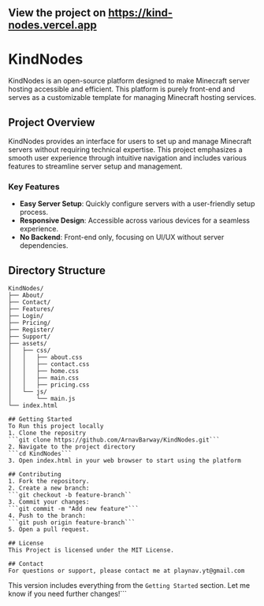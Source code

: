 ## View the project on https://kind-nodes.vercel.app

# KindNodes

KindNodes is an open-source platform designed to make Minecraft server hosting accessible and efficient. This platform is purely front-end and serves as a customizable template for managing Minecraft hosting services.

## Project Overview

KindNodes provides an interface for users to set up and manage Minecraft servers without requiring technical expertise. This project emphasizes a smooth user experience through intuitive navigation and includes various features to streamline server setup and management.

### Key Features

- **Easy Server Setup**: Quickly configure servers with a user-friendly setup process.
- **Responsive Design**: Accessible across various devices for a seamless experience.
- **No Backend**: Front-end only, focusing on UI/UX without server dependencies.

## Directory Structure

```plaintext
KindNodes/
├── About/
├── Contact/
├── Features/
├── Login/
├── Pricing/
├── Register/
├── Support/
├── assets/
│   ├── css/
│   │   ├── about.css
│   │   ├── contact.css
│   │   ├── home.css
│   │   ├── main.css
│   │   ├── pricing.css
│   └── js/
│       └── main.js
└── index.html

## Getting Started
To Run this project locally
1. Clone the repositry
```git clone https://github.com/ArnavBarway/KindNodes.git```
2. Navigate to the project directory
```cd KindNodes```
3. Open index.html in your web browser to start using the platform

## Contributing 
1. Fork the repository.
2. Create a new branch:
```git checkout -b feature-branch``
3. Commit your changes:
```git commit -m "Add new feature"```
4. Push to the branch:
```git push origin feature-branch```
5. Open a pull request.

## License 
This Project is licensed under the MIT License.

## Contact
For questions or support, please contact me at playnav.yt@gmail.com
```
This version includes everything from the `Getting Started` section. Let me know if you need further changes!```
